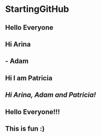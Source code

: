# StartingGitHub
## Hello Everyone
## Hi Arina 
## - Adam
## Hi I am Patricia 
## *Hi Arina, Adam and Patricia!* 
## Hello Everyone!!! 
## This is fun :)
